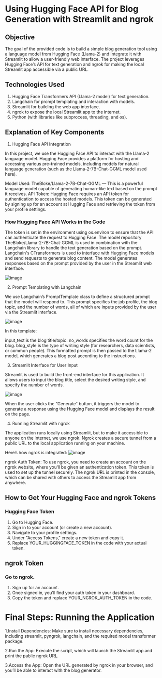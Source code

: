 # Using Hugging Face API for Blog Generation with Streamlit and ngrok
## Objective
The goal of the provided code is to build a simple blog generation tool using a language model from Hugging Face (Llama-2) and integrate it with Streamlit to allow a user-friendly web interface. The project leverages Hugging Face’s API for text generation and ngrok for making the local Streamlit app accessible via a public URL.

## Technologies Used
1. Hugging Face Transformers API (Llama-2 model) for text generation.
2. Langchain for prompt templating and interaction with models.
3. Streamlit for building the web app interface.
4. ngrok to expose the local Streamlit app to the internet.
5. Python (with libraries like subprocess, threading, and os).

## Explanation of Key Components
1. Hugging Face API Integration
   
In this project, we use the Hugging Face API to interact with the Llama-2 language model. Hugging Face provides a platform for hosting and accessing various pre-trained models, including models for natural language generation (such as the Llama-2-7B-Chat-GGML model used here).

Model Used: TheBloke/Llama-2-7B-Chat-GGML — This is a powerful language model capable of generating human-like text based on the prompt it receives.
API Token: Hugging Face requires an API token for authentication to access the hosted models. This token can be generated by signing up for an account at Hugging Face and retrieving the token from your profile settings.

### How Hugging Face API Works in the Code
The token is set in the environment using os.environ to ensure that the API can authenticate the request to Hugging Face.
The model repository TheBloke/Llama-2-7B-Chat-GGML is used in combination with the Langchain library to handle the text generation based on the prompt.
Langchain's CTransformers is used to interface with Hugging Face models and send requests to generate blog content. The model generates responses based on the prompt provided by the user in the Streamlit web interface.

![image](https://github.com/user-attachments/assets/b283e178-9654-4884-ab53-4e2024b0e40d)

2. Prompt Templating with Langchain
   
We use Langchain’s PromptTemplate class to define a structured prompt that the model will respond to. This prompt specifies the job profile, the blog topic, and the number of words, all of which are inputs provided by the user via the Streamlit interface.

![image](https://github.com/user-attachments/assets/bae657ff-3599-419e-8f7a-4e899302df14)

In this template:

input_text is the blog title/topic.
no_words specifies the word count for the blog.
blog_style is the type of writing style (for researchers, data scientists, or common people).
This formatted prompt is then passed to the Llama-2 model, which generates a blog post according to the instructions.

3. Streamlit Interface for User Input
   
Streamlit is used to build the front-end interface for this application. It allows users to input the blog title, select the desired writing style, and specify the number of words.

![image](https://github.com/user-attachments/assets/2f3bbe90-7e21-40db-b25d-487193b2ecea)

When the user clicks the “Generate” button, it triggers the model to generate a response using the Hugging Face model and displays the result on the page.

4. Running Streamlit with ngrok
   
The application runs locally using Streamlit, but to make it accessible to anyone on the internet, we use ngrok. Ngrok creates a secure tunnel from a public URL to the local application running on your machine.

Here’s how ngrok is integrated:
![image](https://github.com/user-attachments/assets/c6806290-b025-4350-8e93-d6146731374e)

ngrok Auth Token: To use ngrok, you need to create an account on the ngrok website, where you'll be given an authentication token. This token is used to set up the tunnel securely.
The ngrok URL is printed in the console, which can be shared with others to access the Streamlit app from anywhere.

## How to Get Your Hugging Face and ngrok Tokens
### Hugging Face Token
1. Go to Hugging Face.
2. Sign in to your account (or create a new account).
3. Navigate to your profile settings.
4. Under "Access Tokens," create a new token and copy it.
5. Replace YOUR_HUGGINGFACE_TOKEN in the code with your actual token.
   
## ngrok Token
### Go to ngrok.
1. Sign up for an account.
2. Once signed in, you’ll find your auth token in your dashboard.
3. Copy the token and replace YOUR_NGROK_AUTH_TOKEN in the code.

# Final Steps: Running the Application
1.Install Dependencies: Make sure to install necessary dependencies, including streamlit, pyngrok, langchain, and the required model transformer package.

2.Run the App: Execute the script, which will launch the Streamlit app and print the public ngrok URL.

3.Access the App: Open the URL generated by ngrok in your browser, and you’ll be able to interact with the blog generator.

